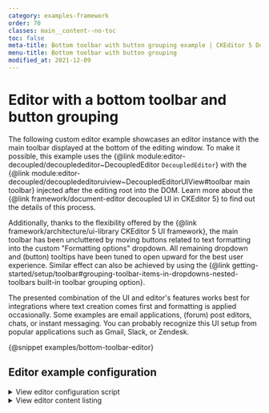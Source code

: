 ```yaml
---
category: examples-framework
order: 70
classes: main__content--no-toc
toc: false
meta-title: Bottom toolbar with button grouping example | CKEditor 5 Documentation
menu-title: Bottom toolbar with button grouping
modified_at: 2021-12-09
---
```


# Editor with a bottom toolbar and button grouping

The following custom editor example showcases an editor instance with the main toolbar displayed at the bottom of the editing window. To make it possible, this example uses the {@link module:editor-decoupled/decouplededitor~DecoupledEditor `DecoupledEditor`} with the {@link module:editor-decoupled/decouplededitoruiview~DecoupledEditorUIView#toolbar main toolbar} injected after the editing root into the DOM. Learn more about the {@link framework/document-editor decoupled UI in CKEditor&nbsp;5} to find out the details of this process.

Additionally, thanks to the flexibility offered by the {@link framework/architecture/ui-library CKEditor&nbsp;5 UI framework}, the main toolbar has been uncluttered by moving buttons related to text formatting into the custom "Formatting options" dropdown. All remaining dropdown and (button) tooltips have been tuned to open upward for the best user experience. Similar effect can also be achieved by using the {@link getting-started/setup/toolbar#grouping-toolbar-items-in-dropdowns-nested-toolbars built-in toolbar grouping option}.

The presented combination of the UI and editor's features works best for integrations where text creation comes first and formatting is applied occasionally. Some examples are email applications, (forum) post editors, chats, or instant messaging. You can probably recognize this UI setup from popular applications such as Gmail, Slack, or Zendesk.

{@snippet examples/bottom-toolbar-editor}

## Editor example configuration

<details>
<summary>View editor configuration script</summary>

```js

import {
	DecoupledEditor,
	Plugin,
	Alignment,
	Autoformat,
	Bold,
	Italic,
	Strikethrough,
	Subscript,
	Superscript,
	Underline,
	BlockQuote,
	clickOutsideHandler,
	Essentials,
	Font,
	Heading,
	HorizontalLine,
	Image,
	ImageCaption,
	ImageResize,
	ImageStyle,
	ImageToolbar,
	ImageUpload,
	Indent,
	Link,
	List,
	MediaEmbed,
	Paragraph,
	RemoveFormat,
	Table,
	TableToolbar,
	DropdownButtonView,
	DropdownPanelView,
	DropdownView,
	ToolbarView
} from 'ckeditor5';
import { EasyImage } from 'ckeditor5-premium-features';
import fontColorIcon from '@ckeditor/ckeditor5-font/theme/icons/font-color.svg';

class FormattingOptions extends Plugin {
	/**
	* @inheritDoc
	*/
	static get pluginName() {
		return 'FormattingOptions';
	}

	/**
	* @inheritDoc
	*/
	constructor( editor ) {
		super( editor );

		editor.ui.componentFactory.add( 'formattingOptions', locale => {
			const t = locale.t;
			const buttonView = new DropdownButtonView( locale );
			const panelView = new DropdownPanelView( locale );
			const dropdownView = new DropdownView( locale, buttonView, panelView );
			const toolbarView = this.toolbarView = dropdownView.toolbarView = new ToolbarView( locale );

			// Accessibility: Give the toolbar a human-readable ARIA label.
			toolbarView.set( {
				ariaLabel: t( 'Formatting options toolbar' )
			} );

			// Accessibility: Give the dropdown a human-readable ARIA label.
			dropdownView.set( {
				label: t( 'Formatting options' )
			} );

			// Toolbars in dropdowns need specific styling, hence the class.
			dropdownView.extendTemplate( {
				attributes: {
					class: [ 'ck-toolbar-dropdown' ]
				}
			} );

			// Accessibility: If the dropdown panel is already open, the arrow down key should focus the first child of the #panelView.
			dropdownView.keystrokes.set( 'arrowdown', ( data, cancel ) => {
				if ( dropdownView.isOpen ) {
					toolbarView.focus();
					cancel();
				}
			} );

			// Accessibility: If the dropdown panel is already open, the arrow up key should focus the last child of the #panelView.
			dropdownView.keystrokes.set( 'arrowup', ( data, cancel ) => {
				if ( dropdownView.isOpen ) {
					toolbarView.focusLast();
					cancel();
				}
			} );

			// The formatting options should not close when the user clicked:
			// * the dropdown or it contents,
			// * any editing root,
			// * any floating UI in the "body" collection
			// It should close, for instance, when another (main) toolbar button was pressed, though.
			dropdownView.on( 'render', () => {
				clickOutsideHandler( {
					emitter: dropdownView,
					activator: () => dropdownView.isOpen,
					callback: () => { dropdownView.isOpen = false; },
					contextElements: [
						dropdownView.element,
						...[ ...editor.ui.getEditableElementsNames() ].map( name => editor.ui.getEditableElement( name ) ),
						document.querySelector( '.ck-body-wrapper' )
					]
				} );
			} );

			// The main button of the dropdown should be bound to the state of the dropdown.
			buttonView.bind( 'isOn' ).to( dropdownView, 'isOpen' );
			buttonView.bind( 'isEnabled' ).to( dropdownView );

			// Using the font color icon to visually represent the formatting.
			buttonView.set( {
				tooltip: t( 'Formatting options' ),
				icon: fontColorIcon
			} );

			dropdownView.panelView.children.add( toolbarView );

			toolbarView.fillFromConfig(
				editor.config.get( 'formattingOptions' ),
				editor.ui.componentFactory
			);

			return dropdownView;
		} );
	}
}

DecoupledEditor
	.create( document.querySelector( '#editor-content' ), {
		licenseKey: 'GPL',
		plugins: [
			Alignment,
			Autoformat,
			BlockQuote,
			Bold,
			EasyImage,
			Essentials,
			Font,
			Heading,
			HorizontalLine,
			Image,
			ImageCaption,
			ImageResize,
			ImageStyle,
			ImageToolbar,
			ImageUpload,
			Indent,
			Italic,
			Link,
			List,
			MediaEmbed,
			Paragraph,
			RemoveFormat,
			Strikethrough,
			Subscript,
			Superscript,
			Table,
			TableToolbar,
			Underline,

			FormattingOptions
		],
		toolbar: [
			'undo',
			'redo',
			'|',
			'formattingOptions',
			'|',
			'link',
			'blockQuote',
			'uploadImage',
			'insertTable',
			'mediaEmbed',
			'horizontalLine',
			'|',
			{
				label: 'Lists',
				icon: false,
				items: [ 'bulletedList', 'numberedList', '|', 'outdent', 'indent' ]
			}
		],
		// Configuration of the formatting dropdown.
		formattingOptions: [
			'undo',
			'redo',
			'|',
			'fontFamily',
			'fontSize',
			'fontColor',
			'fontBackgroundColor',
			'|',
			'bold',
			'italic',
			'underline',
			'strikethrough',
			'|',
			'alignment',
			'|',
			'bulletedList',
			'numberedList',
			'|',
			'outdent',
			'indent',
			'|',
			'removeFormat'
		],

		image: {
			resizeUnit: 'px',
			toolbar: [
				'imageStyle:inline',
				'imageStyle:wrapText',
				'imageStyle:breakText',
				'|',
				'toggleImageCaption',
				'imageTextAlternative'
			]
		},

		table: {
			contentToolbar: [
				'tableColumn',
				'tableRow',
				'mergeTableCells'
			]
		},
		cloudServices: {
			// This editor configuration includes the Easy Image feature.
			// Provide correct configuration values to use it.
			tokenUrl: 'https://example.com/cs-token-endpoint',
			uploadUrl: 'https://your-organization-id.cke-cs.com/easyimage/upload/'
			// For other image upload methods see the guide - https://ckeditor.com/docs/ckeditor5/latest/features/images/image-upload/image-upload.html.
		},
	} )
	.then( editor => {
		window.editor = editor;

		const toolbarContainer = document.querySelector( '#editor-toolbar-container' );

		toolbarContainer.appendChild( editor.ui.view.toolbar.element );

		overrideDropdownPositionsToNorth( editor, editor.ui.view.toolbar );
		overrideDropdownPositionsToNorth( editor, editor.plugins.get( 'FormattingOptions' ).toolbarView );

		overrideTooltipPositions( editor.ui.view.toolbar );
		overrideTooltipPositions( editor.plugins.get( 'FormattingOptions' ).toolbarView );
	} )
	.catch( err => {
		console.error( err.stack );
	} );

/**
 * Force all toolbar dropdown panels to use northern positions rather than southern (editor default).
 * This will position them correctly relative to the toolbar at the bottom of the editing root.
 *
 * @private
 * @param {module:core/editor/editor~Editor} editor
 * @param {module:ui/toolbar/toolbarview~ToolbarView} toolbarView
 */
function overrideDropdownPositionsToNorth( editor, toolbarView ) {
	const {
		south, north, southEast, southWest, northEast, northWest,
		southMiddleEast, southMiddleWest, northMiddleEast, northMiddleWest
	} = DropdownView.defaultPanelPositions;

	let panelPositions;

	if ( editor.locale.uiLanguageDirection !== 'rtl' ) {
		panelPositions = [
			northEast, northWest, northMiddleEast, northMiddleWest, north,
			southEast, southWest, southMiddleEast, southMiddleWest, south
		];
	} else {
		panelPositions = [
			northWest, northEast, northMiddleWest, northMiddleEast, north,
			southWest, southEast, southMiddleWest, southMiddleEast, south
		];
	}

	for ( const item of toolbarView.items ) {
		if ( !( item instanceof DropdownView ) ) {
			continue;
		}

		item.on( 'change:isOpen', () => {
			if ( !item.isOpen ) {
				return;
			}

			item.panelView.position = DropdownView._getOptimalPosition( {
				element: item.panelView.element,
				target: item.buttonView.element,
				fitInViewport: true,
				positions: panelPositions
			} ).name;
		} );
	}
}

/**
 * Forces all toolbar items to display tooltips to the north.
 * This will position them correctly relative to the toolbar at the bottom of the editing root.
 *
 * @param {module:ui/toolbar/toolbarview~ToolbarView} toolbarView
 */
function overrideTooltipPositions( toolbarView ) {
	for ( const item of toolbarView.items ) {
		if ( item.buttonView ) {
			item.buttonView.tooltipPosition = 'n';
		} else if ( item.tooltipPosition ) {
			item.tooltipPosition = 'n';
		}
	}
}

```

</details>

<details>
<summary>View editor content listing</summary>

```html
<style>
	#editor {
		display: flex;
		flex-direction: column;
	}

	#editor-content {
		border-bottom-left-radius: 0;
		border-bottom-right-radius: 0;
	}

	#editor-content:not(.ck-focused) {
		border-color: var(--ck-color-base-border);
	}

	#editor-toolbar-container > .ck.ck-toolbar {
		border-top-width: 0;
		border-top-left-radius: 0;
		border-top-right-radius: 0;
	}

	.ck.ck-content {
		font-family: Helvetica, Arial, sans-serif;
		padding: 3em 2em 2em;
	}

	.ck.ck-content h2 {
		border: 0;
		font-size: 1.3em;
		padding-top: 0.2em;
		padding-bottom: 0.2em;
		margin-bottom: 0.4em;
	}

	.ck.ck-content .ck-horizontal-line.ck-widget {
		text-align: center;
	}

	.ck.ck-content .ck-horizontal-line.ck-widget hr {
		margin: 5px auto;
		width: 50px;
		height: 1px;
		display: inline-block;
	}
</style>

<div id="editor">
	<div id="editor-content">
			Editor content is inserted here.
	</div>
	<div id="editor-toolbar-container"></div>
</div>

```

</details>
